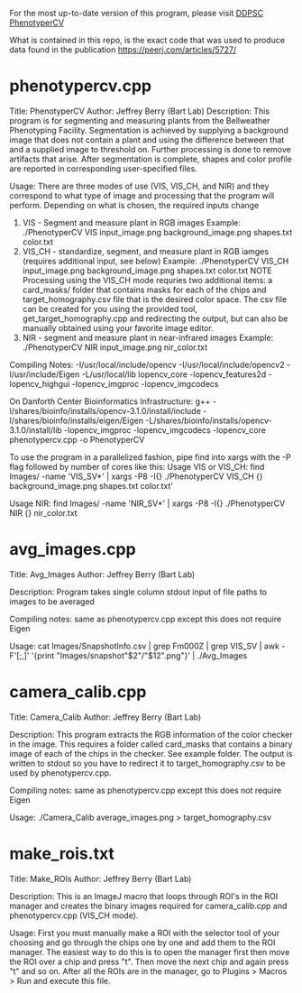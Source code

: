 For the most up-to-date version of this program, please visit [DDPSC PhenotyperCV](https://github.com/jberry47/ddpsc_phenotypercv)

What is contained in this repo, is the exact code that was used to produce data found in the publication https://peerj.com/articles/5727/ 


# phenotypercv.cpp

Title: PhenotyperCV
Author: Jeffrey Berry (Bart Lab)
Description: This program is for segmenting and measuring plants from the Bellweather Phenotyping
Facility. Segmentation is achieved by supplying a background image that does not contain a plant
and using the difference between that and a supplied image to threshold on. Further processing is
done to remove artifacts that arise. After segmentation is complete, shapes and color profile are
reported in corresponding user-specified files.

Usage: There are three modes of use (VIS, VIS_CH, and NIR) and they correspond to what type of image
and processing that the program will perform. Depending on what is chosen, the required inputs change
1) VIS - Segment and measure plant in RGB images
   Example: ./PhenotyperCV VIS input_image.png background_image.png shapes.txt color.txt
2) VIS_CH - standardize, segment, and measure plant in RGB iamges (requires additional input, see below)
   Example: ./PhenotyperCV VIS_CH input_image.png background_image.png shapes.txt color.txt
NOTE Processing using the VIS_CH mode requries two additional items: a card_masks/ folder that contains
masks for each of the chips and target_homography.csv file that is the desired color space. The csv
file can be created for you using the provided tool, get_target_homography.cpp and redirecting the output,
but can also be manually obtained using your favorite image editor.
3) NIR - segment and measure plant in near-infrared images
   Example: ./PhenotyperCV NIR input_image.png nir_color.txt

Compiling Notes:
-I/usr/local/include/opencv -I/usr/local/include/opencv2 -I/usr/include/Eigen
-L/usr/local/lib lopencv_core -lopencv_features2d -lopencv_highgui -lopencv_imgproc -lopencv_imgcodecs

On Danforth Center Bioinformatics Infrastructure:
g++ -I/shares/bioinfo/installs/opencv-3.1.0/install/include -I/shares/bioinfo/installs/eigen/Eigen -L/shares/bioinfo/installs/opencv-3.1.0/install/lib -lopencv_imgproc -lopencv_imgcodecs -lopencv_core phenotypercv.cpp -o PhenotyperCV

To use the program in a parallelized fashion, pipe find into xargs with the -P flag followed by
number of cores like this:
   Usage VIS or VIS_CH:
      find Images/ -name 'VIS_SV*' | xargs -P8 -I{} ./PhenotyperCV VIS_CH {} background_image.png shapes.txt color.txt'
   
   Usage NIR:
      find Images/ -name 'NIR_SV*' | xargs -P8 -I{} ./PhenotyperCV NIR {} nir_color.txt



# avg_images.cpp

Title: Avg_Images
Author: Jeffrey Berry (Bart Lab)

Description:
Program takes single column stdout input of file paths to images to be averaged

Compiling notes:
same as phenotypercv.cpp except this does not require Eigen

Usage:
cat Images/SnapshotInfo.csv | grep Fm000Z | grep VIS_SV | awk -F'[;,]' '{print "Images/snapshot"$2"/"$12".png"}' | ./Avg_Images



# camera_calib.cpp

Title: Camera_Calib
Author: Jeffrey Berry (Bart Lab)

Description: 
This program extracts the RGB information of the color checker in the image. This requires a folder called card_masks that contains a binary image of each of the chips in the checker. See example folder. The output is written to stdout so you have to redirect it to target_homography.csv to be used by phenotypercv.cpp. 

Compiling notes:
same as phenotypercv.cpp except this does not require Eigen

Usage: 
./Camera_Calib average_images.png > target_homography.csv



# make_rois.txt

Title: Make_ROIs
Author: Jeffrey Berry (Bart Lab)

Description: This is an ImageJ macro that loops through ROI's in the ROI manager and creates the binary images required for camera_calib.cpp and phenotypercv.cpp (VIS_CH mode). 

Usage:
First you must manually make a ROI with the selector tool of your choosing and go through the chips one by one and add them to the ROI manager. The easiest way to do this is to open the manager first then move the ROI over a chip and press "t". Then move the next chip and again press "t" and so on. After all the ROIs are in the manager, go to Plugins > Macros > Run and execute this file. 
